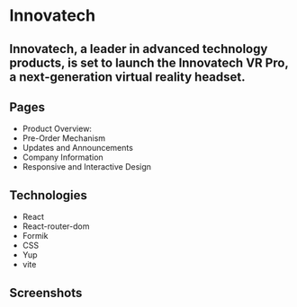 # Innovatech

## Innovatech, a leader in advanced technology products, is set to launch the Innovatech VR Pro, a next-generation virtual reality headset.

## Pages

- Product Overview:
- Pre-Order Mechanism
- Updates and Announcements
- Company Information
- Responsive and Interactive Design

## Technologies

- React
- React-router-dom
- Formik
- CSS
- Yup
- vite

## Screenshots
